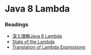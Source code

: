 # Java 8 Lambda

### Readings

* [深入理解Java 8 Lambda](http://zh.lucida.me/blog/java-8-lambdas-insideout-language-features)
* [State of the Lambda](http://cr.openjdk.java.net/~briangoetz/lambda/lambda-state-final.html)
* [Translation of Lambda Expressions](http://cr.openjdk.java.net/~briangoetz/lambda/lambda-translation.html)

